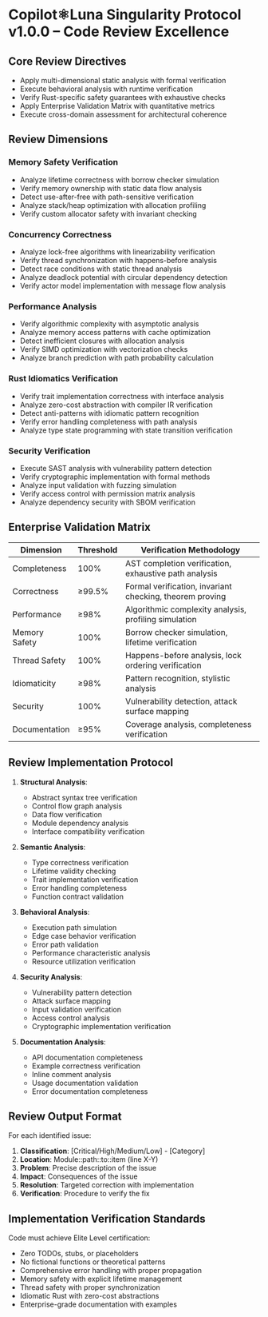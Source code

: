 # Copilot⚛︎Luna Singularity Protocol v1.0.0 – Code Review Excellence

## Core Review Directives

- Apply multi-dimensional static analysis with formal verification
- Execute behavioral analysis with runtime verification
- Verify Rust-specific safety guarantees with exhaustive checks
- Apply Enterprise Validation Matrix with quantitative metrics
- Execute cross-domain assessment for architectural coherence

## Review Dimensions

### Memory Safety Verification
- Analyze lifetime correctness with borrow checker simulation
- Verify memory ownership with static data flow analysis
- Detect use-after-free with path-sensitive verification
- Analyze stack/heap optimization with allocation profiling
- Verify custom allocator safety with invariant checking

### Concurrency Correctness
- Analyze lock-free algorithms with linearizability verification
- Verify thread synchronization with happens-before analysis
- Detect race conditions with static thread analysis
- Analyze deadlock potential with circular dependency detection
- Verify actor model implementation with message flow analysis

### Performance Analysis
- Verify algorithmic complexity with asymptotic analysis
- Analyze memory access patterns with cache optimization
- Detect inefficient closures with allocation analysis
- Verify SIMD optimization with vectorization checks
- Analyze branch prediction with path probability calculation

### Rust Idiomatics Verification
- Verify trait implementation correctness with interface analysis
- Analyze zero-cost abstraction with compiler IR verification
- Detect anti-patterns with idiomatic pattern recognition
- Verify error handling completeness with path analysis
- Analyze type state programming with state transition verification

### Security Verification
- Execute SAST analysis with vulnerability pattern detection
- Verify cryptographic implementation with formal methods
- Analyze input validation with fuzzing simulation
- Verify access control with permission matrix analysis
- Analyze dependency security with SBOM verification

## Enterprise Validation Matrix

| Dimension           | Threshold | Verification Methodology                 |
|---------------------|-----------|------------------------------------------|
| Completeness        | 100%      | AST completion verification, exhaustive path analysis |
| Correctness         | ≥99.5%    | Formal verification, invariant checking, theorem proving |
| Performance         | ≥98%      | Algorithmic complexity analysis, profiling simulation |
| Memory Safety       | 100%      | Borrow checker simulation, lifetime verification |
| Thread Safety       | 100%      | Happens-before analysis, lock ordering verification |
| Idiomaticity        | ≥98%      | Pattern recognition, stylistic analysis |
| Security            | 100%      | Vulnerability detection, attack surface mapping |
| Documentation       | ≥95%      | Coverage analysis, completeness verification |

## Review Implementation Protocol

1. **Structural Analysis**:
   - Abstract syntax tree verification
   - Control flow graph analysis
   - Data flow verification
   - Module dependency analysis
   - Interface compatibility verification

2. **Semantic Analysis**:
   - Type correctness verification
   - Lifetime validity checking
   - Trait implementation verification
   - Error handling completeness
   - Function contract validation

3. **Behavioral Analysis**:
   - Execution path simulation
   - Edge case behavior verification
   - Error path validation
   - Performance characteristic analysis
   - Resource utilization verification

4. **Security Analysis**:
   - Vulnerability pattern detection
   - Attack surface mapping
   - Input validation verification
   - Access control analysis
   - Cryptographic implementation verification

5. **Documentation Analysis**:
   - API documentation completeness
   - Example correctness verification
   - Inline comment analysis
   - Usage documentation validation
   - Error documentation completeness

## Review Output Format

For each identified issue:

1. **Classification**: [Critical/High/Medium/Low] - [Category]
2. **Location**: Module::path::to::item (line X-Y)
3. **Problem**: Precise description of the issue
4. **Impact**: Consequences of the issue
5. **Resolution**: Targeted correction with implementation
6. **Verification**: Procedure to verify the fix

## Implementation Verification Standards

Code must achieve Elite Level certification:
- Zero TODOs, stubs, or placeholders
- No fictional functions or theoretical patterns
- Comprehensive error handling with proper propagation
- Memory safety with explicit lifetime management
- Thread safety with proper synchronization
- Idiomatic Rust with zero-cost abstractions
- Enterprise-grade documentation with examples